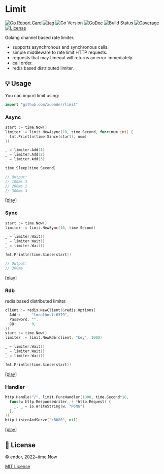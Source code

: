 # Limit

[![Go Report Card](https://goreportcard.com/badge/github.com/xuender/limit)](https://goreportcard.com/report/github.com/xuender/limit)
[![tag](https://img.shields.io/github/tag/xuender/limit.svg)](https://github.com/xuender/limit/releases)
![Go Version](https://img.shields.io/badge/Go-%3E%3D%201.18-%23007d9c)
[![GoDoc](https://godoc.org/github.com/xuender/limit?status.svg)](https://pkg.go.dev/github.com/xuender/limit)
![Build Status](https://github.com/xuender/limit/actions/workflows/go.yml/badge.svg)
[![Coverage](https://img.shields.io/codecov/c/github/xuender/limit)](https://codecov.io/gh/xuender/limit)
[![License](https://img.shields.io/github/license/xuender/limit)](./LICENSE)

Golang channel based rate limiter.

* supports asynchronous and synchronous calls.
* simple middleware to rate limit HTTP requests.
* requests that may timeout will returns an error immediately.
* call order.
* redis based distributed limiter.

## 💡 Usage

You can import limit using:

```go
import "github.com/xuender/limit"
```

### Async

```go
start := time.Now()
limiter := limit.NewAsync(10, time.Second, func(num int) {
  fmt.Println(time.Since(start), num)
})

_ = limiter.Add(1)
_ = limiter.Add(2)
_ = limiter.Add(3)

time.Sleep(time.Second)

// Output:
// 100ms 1
// 200ms 2
// 300ms 3
```

[[play](https://go.dev/play/p/W9gYA_109Vz)]

### Sync

```go
start := time.Now()
limiter := limit.NewSync(10, time.Second)

_ = limiter.Wait()
_ = limiter.Wait()
_ = limiter.Wait()

fmt.Println(time.Since(start))

// Output:
// 300ms
```

[[play](https://go.dev/play/p/tFrkT_j1obb)]

### Rdb

redis based distributed limiter.

```go
client := redis.NewClient(&redis.Options{
  Addr:     "localhost:6379",
  Password: "",
  DB:       0,
})
start := time.Now()
limiter := limit.NewRdb(client, "key", 1000)

_ = limiter.Wait()
_ = limiter.Wait()
_ = limiter.Wait()

fmt.Println(time.Since(start))
```

[[play]](https://go.dev/play/p/XA21uHBeaIU)

### Handler

```go
http.Handle("/", limit.FuncHandler(1000, time.Second*10,
  func(w http.ResponseWriter, r *http.Request) {
    _, _ = io.WriteString(w, "PONG")
  },
))
http.ListenAndServe(":8080", nil)
```

[[play](https://go.dev/play/p/oAoIZynIdkn)]

## 📝 License

© ender, 2022~time.Now

[MIT License](https://github.com/xuender/limit/blob/master/License)
